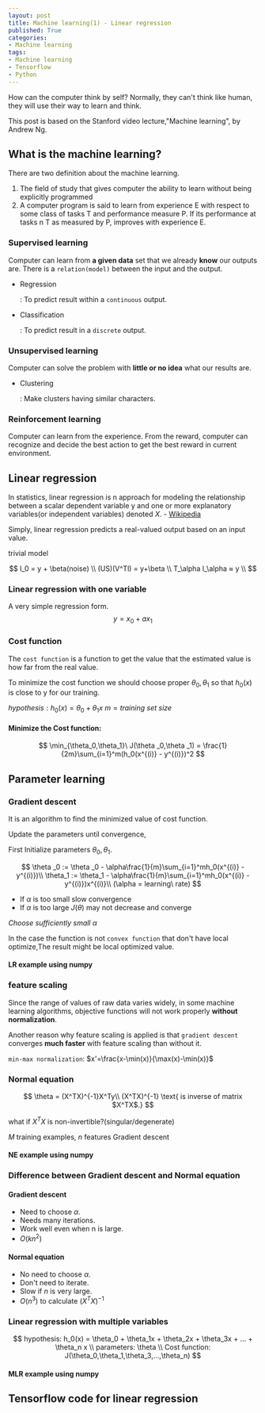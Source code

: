 ```yaml
---
layout: post
title: Machine learning(1) - Linear regression
published: True
categories:
- Machine learning
tags:
- Machine learning
- Tensorflow
- Python
---
```




How can the computer think by self? Normally, they can't think like human, they will use their way to learn and think.

This post is based on the Stanford video lecture,"Machine learning", by Andrew Ng.

<!--more-->



## What is the machine learning?

There are two definition about the machine learning.

1. The field of study that gives computer the ability to learn without being explicitly programmed
2. A computer program is said to learn from experience E with respect to some class of tasks T and performance measure P. If its performance at tasks n T as measured by P, improves with experience E.



### Supervised learning

Computer can learn from  **a given data** set that we already **know** our outputs are. There is a `relation(model)` between the input and the output.

- Regression

  : To predict result within a `continuous` output.

- Classification

  : To predict result in a `discrete` output.



### Unsupervised learning

Computer can solve the problem with **little or no idea** what our results are.

- Clustering

  : Make clusters having similar characters.



### Reinforcement learning

Computer can learn from the experience. From the reward, computer can recognize and decide the best action to get the best reward in current environment.



## Linear regression

In statistics, linear regression is n approach for modeling the relationship between a scalar dependent variable y and one or more explanatory variables(or independent variables) denoted $X$. - [Wikipedia][1]



Simply, linear regression predicts a real-valued output based on an input value.

trivial model

$$
l_0 = y + \beta(noise) \\
(US)(V^Tl) = y+\beta \\
T_\alpha l_\alpha ≈ y \\
$$



### Linear regression with one variable

A very simple regression form.
$$
y = x_0+ax_1
$$



### Cost function

The `cost function` is a function to get the value that the estimated value is how far from the real value.

To minimize the cost function we should choose proper $\theta_0,\theta_1$ so that $h_0(x)$ is close to y for our training.



$hypothesis: h_0(x) = \theta_0 + \theta_1x$
$m=training\ set\ size$



#### Minimize the Cost function:

$$
\min_{\theta_0,\theta_1}\ J(\theta
_0,\theta
_1) = \frac{1}{2m}\sum_{i=1}^m(h_0(x^{(i)} - y^{(i)})^2
$$



## Parameter learning



### Gradient descent

It is an algorithm to find the minimized value of cost function.



Update the parameters until convergence,

First Initialize parameters $\theta_0,\theta_1$.


$$
\theta
_0 := \theta
_0 - \alpha\frac{1}{m}\sum_{i=1}^mh_0(x^{(i)} - y^{(i)})\\
\theta_1 := \theta_1 - \alpha\frac{1}{m}\sum_{i=1}^mh_0(x^{(i)} - y^{(i)})x^{(i)}\\
(\alpha = learning\ rate)
$$



- If $\alpha$ is too small slow convergence
- If $\alpha$ is too large $J(\theta)$ may not decrease and converge

*Choose sufficiently small $\alpha$*



In the case the function is not `convex function` that don't have local optimize,The result might be local optimized value.



#### LR example using numpy

<script src="https://gist.github.com/Shephexd/e4d259394d557968a5bc8b6d8684f9b1.js?file=LR.py"></script>

<script src="https://gist.github.com/Shephexd/e4d259394d557968a5bc8b6d8684f9b1.js?file=LR.png"></script>

### feature scaling

Since the range of values of raw data varies widely, in some machine learning algorithms, objective functions will not work properly **without normalization**.

Another reason why feature scaling is applied is that `gradient descent` converges **much faster** with feature scaling than without it.



`min-max normalization`: $x'=\frac{x-\min(x)}{\max(x)-\min(x)}$





### Normal equation




$$
\theta = (X^TX)^{-1}X^Ty\\
(X^TX)^{-1} \text{ is inverse of matrix $X^TX$.}
$$

what if $X^TX$ is non-invertible?(singular/degenerate)



$M$ training examples, $n$ features Gradient descent



#### NE example using numpy

<script src="https://gist.github.com/Shephexd/e4d259394d557968a5bc8b6d8684f9b1.js?file=NE.py"></script>



### Difference between Gradient descent and Normal equation



#### Gradient descent

- Need to choose $\alpha$.
- Needs many iterations.
- Work well even when n is large.
- $O(kn^2)$



#### Normal equation

- No need to choose $\alpha$.
- Don't need to iterate.
- Slow if $n$ is very large.
- $O(n^3)$ to calculate $(X^TX)^{-1}$



### Linear regression with multiple variables

$$
hypothesis: h_0(x) = \theta_0 + \theta_1x + \theta_2x + \theta_3x + ... + \theta_n x
\\
parameters: \theta
\\
Cost function: J(\theta_0,\theta_1,\theta_3,...,\theta_n)
$$





#### MLR example using numpy

<script src="https://gist.github.com/Shephexd/e4d259394d557968a5bc8b6d8684f9b1.js?file=MLR.py"></script>



## Tensorflow code for linear regression



<script src="https://gist.github.com/Shephexd/0d00f3b4d9aff9f0a9d1b425b3a3c100.js?file=basic_tf_LR.py"></script>

[1]:	https://en.wikipedia.org/wiki/Linear_regression
